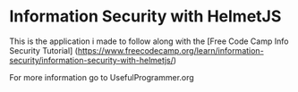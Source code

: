 # Information Security with HelmetJS

This is the application i made to follow along with the [Free Code Camp Info Security Tutorial] (https://www.freecodecamp.org/learn/information-security/information-security-with-helmetjs/)

For more information go to UsefulProgrammer.org